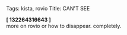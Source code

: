 Tags: kista, rovio
Title: CAN'T SEE
  
**[ 132264316643 ]**  
more on rovio or how to disappear. completely.